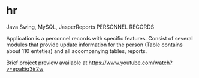 # hr
Java Swing, MySQL, JasperReports
PERSONNEL RECORDS 

Application is a personnel records with specific features. Consist of several modules that provide update information for the person (Table contains about 110 enteties) and all accompanying tables, reports. 

Brief project preview available at https://www.youtube.com/watch?v=epaEiq3ir2w


